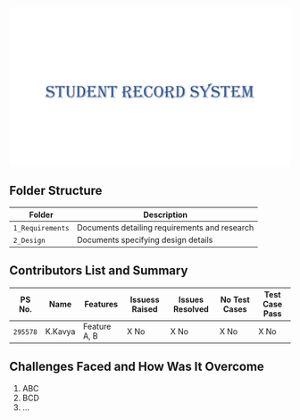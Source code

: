 ![STUDENT RECORD SYSTEM](https://github.com/295578/mini_project29/blob/main/Images/srs.JPG)
## Folder Structure
Folder             | Description
-------------------| -----------------------------------------
`1_Requirements`   | Documents detailing requirements and research
`2_Design`         | Documents specifying design details
## Contributors List and Summary

PS No. |  Name   |    Features    | Issuess Raised |Issues Resolved|No Test Cases|Test Case Pass
-------|---------|----------------|----------------|---------------|-------------|--------------
`295578` |K.Kavya  | Feature A, B    | X No     | X No   |X No   |X No          

## Challenges Faced and How Was It Overcome

1. ABC
2. BCD
3. ...
